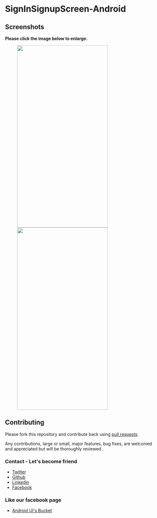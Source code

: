 # SignInSignupScreen-Android

## Screenshots

**Please click the image below to enlarge.**

<img src="https://github.com/Shashank02051997/SignInSignupScreen-Android/blob/master/Screenshot/Screenshot_20181001-210455.png" height="600" width="300" hspace="40"><img src="https://github.com/Shashank02051997/SignInSignupScreen-Android/blob/master/Screenshot/Screenshot_20181001-210459.png" height="600" width="300" hspace="40">

## Contributing

Please fork this repository and contribute back using
[pull requests](https://github.com/Shashank02051997/SignInSignupScreen-Android/pulls).

Any contributions, large or small, major features, bug fixes, are welcomed and appreciated
but will be thoroughly reviewed .

### Contact - Let's become friend
- [Twitter](https://twitter.com/shashank020597)
- [Github](https://github.com/Shashank02051997)
- [Linkedin](https://www.linkedin.com/in/shashank-singhal-a87729b5/)
- [Facebook](https://www.facebook.com/shashanksinghal02)

### Like our facebook page
- [Android UI's Bucket](https://www.facebook.com/androiduisbucket)

